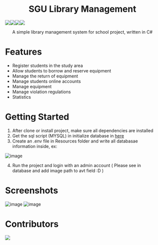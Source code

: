 <div align="center">
  <h1>SGU Library Management</h1>
  <div style="display: flex">
    <img src="https://img.shields.io/badge/language-c%23-blue" />
    <img src="https://img.shields.io/badge/framework-wpf-blue?logo=.net" />
    <img src="https://img.shields.io/badge/database-mysql-purple?logo=mysql" />
    <a href="https://github.com/lepoco/wpfui"><img src="https://img.shields.io/badge/theme-lepoco_wpfUI-4650E3" /></a>
  </div>
  <p>A simple library management system for school project, written in C#</p>
</div>

# Features
<ul>
  <li>Register students in the study area</li>
  <li>Allow students to borrow and reserve equipment</li>
  <li>Manage the return of equipment</li>
  <li>Manage students online accounts</li>
  <li>Manage equipment</li>
  <li>Manage violation regulations</li>
  <li>Statistics</li>
</ul>

# Getting Started
1. After clone or install project, make sure all dependencies are installed
2. Get the sql script (MYSQL) in initialize database in <a href="https://github.com/tuankietdang52/SGU_Library_Management/tree/main/SGULibraryManagement/Resources/Database">here</a>
3. Create an .env file in Resources folder and write all databasae information inside, ex:
  
 ![image](https://github.com/user-attachments/assets/4fe06dfe-6c22-45ee-b28a-7e29342f3e64)
 
4. Run the project and login with an admin account ( Please see in database and add image path to avt field :D )

# Screenshots
![image](https://github.com/user-attachments/assets/97fb5911-c35f-477f-9be3-4b8b72f0a694)
![image](https://github.com/user-attachments/assets/48fcfd75-43b1-4b63-9b78-7f5cf057598e)

# Contributors
<a href="https://github.com/tuankietdang52/SGU_Library_Management/graphs/contributors">
  <img src="https://contrib.rocks/image?repo=tuankietdang52/SGU_Library_Management" />
</a>
